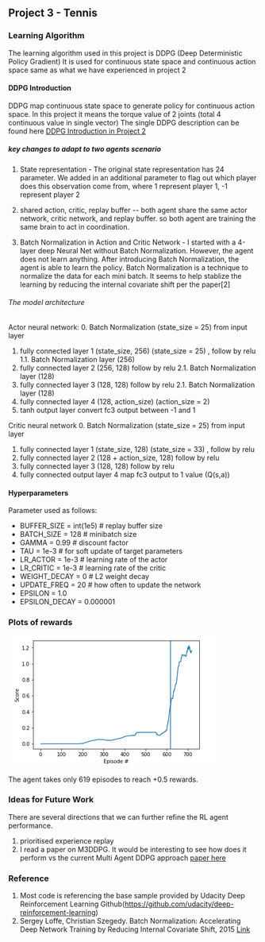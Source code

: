 ## Project 3 - Tennis 

### Learning Algorithm
The learning algorithm used in this project is DDPG (Deep Deterministic Policy Gradient)
It is used for continuous state space  and continuous action space same as what we have experienced in project 2

#### DDPG Introduction
DDPG map continuous state space to generate policy for continuous action space. In this project it means the torque value of 2 joints (total 4 continuous value in single vector)
The single DDPG description can be found here [DDPG Introduction in Project 2](https://github.com/shanjin14/Deep-Reinforcement-Learning/blob/main/P2_ContinuousControl/REPORT.md)

##### key changes to adapt to two agents scenario
1. State representation - The original state representation has 24 parameter. We added in an additional parameter to flag out which player does this observation come from, where 1 represent player 1, -1 represent player 2

2. shared action, critic, replay buffer -- both agent share the same actor network, critic network, and replay buffer. so both agent are training the same brain to act in coordination.

3. Batch Normalization in Action and Critic Network - I started with a 4-layer deep Neural Net without Batch Normalization. However, the agent does not learn anything. After introducing Batch Normalization, the agent is able to learn the policy. 
Batch Normalization is a technique to normalize the data for each mini batch. It seems to help stablize the learning by reducing the internal covariate shift per the paper[2]




###### The model architecture
Actor neural network:
0. Batch Normalization (state_size = 25) from input layer
1. fully connected layer 1 (state_size, 256) (state_size = 25) , follow by relu
1.1. Batch Normalization layer (256)
2. fully connected layer 2 (256, 128) follow by relu
2.1. Batch Normalization layer (128)
2. fully connected layer 3 (128, 128) follow by relu
2.1. Batch Normalization layer (128)
3. fully connected layer 4 (128, action_size) (action_size = 2) 
4. tanh output layer convert fc3 output between -1 and 1

Critic neural network
0. Batch Normalization (state_size = 25) from input layer
1. fully connected layer 1 (state_size, 128) (state_size = 33) , follow by relu
3. fully connected layer 2 (128 + action_size, 128) follow by relu
4. fully connected layer 3 (128, 128) follow by relu
6. fully connected output layer 4 map fc3 output to 1 value (Q(s,a))


#### Hyperparameters 
Parameter used as follows:
- BUFFER_SIZE = int(1e5)  # replay buffer size
- BATCH_SIZE = 128        # minibatch size
- GAMMA = 0.99            # discount factor
- TAU = 1e-3              # for soft update of target parameters
- LR_ACTOR = 1e-3         # learning rate of the actor 
- LR_CRITIC = 1e-3        # learning rate of the critic
- WEIGHT_DECAY = 0  # L2 weight decay
- UPDATE_FREQ = 20       # how often to update the network
- EPSILON = 1.0
- EPSILON_DECAY = 0.000001


### Plots of rewards
![Plotted Rewards](https://github.com/shanjin14/Deep-Reinforcement-Learning/blob/main/P3_Tennis/DDPG_MAVariant.png)

The agent takes only 619 episodes to reach +0.5 rewards.


### Ideas for Future Work
There are several directions that we can further refine the RL agent performance.
1. prioritised experience replay
2. I read a paper on M3DDPG. It would be interesting to see how does it perform vs the current Multi Agent DDPG approach [paper here](https://people.eecs.berkeley.edu/~russell/papers/aaai19-marl.pdf)


### Reference
1. Most code is referencing the base sample provided by Udacity Deep Reinforcement Learning Github(https://github.com/udacity/deep-reinforcement-learning)
2. Sergey Loffe, Christian Szegedy. Batch Normalization: Accelerating Deep Network Training by Reducing Internal Covariate Shift, 2015 [Link](https://arxiv.org/abs/1502.03167)
